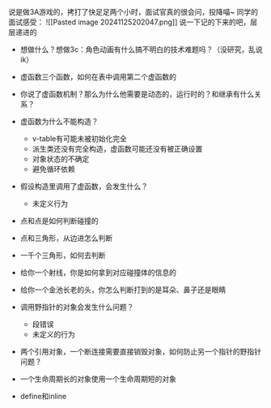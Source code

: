 说是做3A游戏的，拷打了快足足两个小时，面试官真的很会问，投降喵~
同学的面试感受：
![[Pasted image 20241125202047.png]]
说一下记的下来的吧，层层递进的

+ 想做什么？想做3c：角色动画有什么搞不明白的技术难题吗？（没研究，乱说ik）

+ 虚函数三个函数，如何在表中调用第二个虚函数的
+ 你说了虚函数机制？那么为什么他需要是动态的，运行时的？和继承有什么关系？
+ 虚函数为什么不能构造？
	+ v-table有可能未被初始化完全
	+ 派生类还没有完全构造，虚函数可能还没有被正确设置
	+ 对象状态的不确定
	+ 避免循环依赖
+ 假设构造里调用了虚函数，会发生什么？
	+ 未定义行为
+ 点和点是如何判断碰撞的
+ 点和三角形，从边进怎么判断
+ 一千个三角形，如何去判断
+ 给你一个射线，你是如何拿到对应碰撞体的信息的
+ 给你一个金池长老的头，你怎么判断打到的是耳朵、鼻子还是眼睛

+ 调用野指针的对象会发生什么问题？
	+ 段错误
	+ 未定义的行为
+ 两个引用对象，一个断连接需要直接销毁对象，如何防止另一个指针的野指针问题？
+ 一个生命周期长的对象使用一个生命周期短的对象

+ define和inline